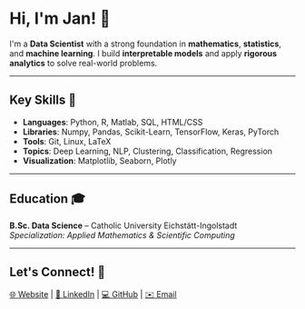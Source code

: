 # Hi, I'm Jan! 👋

I'm a **Data Scientist** with a strong foundation in **mathematics**, **statistics**, and **machine learning**. I build **interpretable models** and apply **rigorous analytics** to solve real-world problems.

---

## Key Skills 🔧
- **Languages**: Python, R, Matlab, SQL, HTML/CSS  
- **Libraries**: Numpy, Pandas, Scikit-Learn, TensorFlow, Keras, PyTorch  
- **Tools**: Git, Linux, LaTeX  
- **Topics**: Deep Learning, NLP, Clustering, Classification, Regression  
- **Visualization**: Matplotlib, Seaborn, Plotly

---

## Education 🎓
**B.Sc. Data Science** – Catholic University Eichstätt-Ingolstadt  
*Specialization: Applied Mathematics & Scientific Computing*

---

## Let's Connect! 🤝  
[🌐 Website](http://janstuewe.com) | [💼 LinkedIn](https://www.linkedin.com/in/jn-stw/) | [💻 GitHub](https://github.com/jn-stw) | [✉️ Email](mailto:mail@janstuewe.com)
